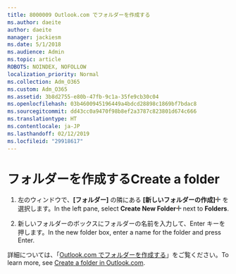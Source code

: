 ```yaml
---
title: 8000009 Outlook.com でフォルダーを作成する
ms.author: daeite
author: daeite
manager: jackiesm
ms.date: 5/1/2018
ms.audience: Admin
ms.topic: article
ROBOTS: NOINDEX, NOFOLLOW
localization_priority: Normal
ms.collection: Adm_O365
ms.custom: Adm_O365
ms.assetid: 3b8d2755-e80b-47fb-9c1a-35fe9cb30c04
ms.openlocfilehash: 03b4600945196449a4bdcd28898c1869bf7bdac8
ms.sourcegitcommit: dd43cc0a9470f98b8ef2a3787c823801d674c666
ms.translationtype: HT
ms.contentlocale: ja-JP
ms.lasthandoff: 02/12/2019
ms.locfileid: "29918617"
---
```

# <a name="create-a-folder"></a><span data-ttu-id="51787-102">フォルダーを作成する</span><span class="sxs-lookup"><span data-stu-id="51787-102">Create a folder</span></span>

1. <span data-ttu-id="51787-103">左のウィンドウで、**[フォルダー]** の隣にある **[新しいフォルダーの作成]**![[新しいフォルダーの作成] ボタン](media/d8e28612-fbdb-4d28-a4d0-14f7834cfd97.png) を選択します。</span><span class="sxs-lookup"><span data-stu-id="51787-103">In the left pane, select **Create New Folder**![The Create new folder button](media/d8e28612-fbdb-4d28-a4d0-14f7834cfd97.png) next to **Folders**.</span></span> 
    
2. <span data-ttu-id="51787-104">新しいフォルダーのボックスにフォルダーの名前を入力して、Enter キーを押します。</span><span class="sxs-lookup"><span data-stu-id="51787-104">In the new folder box, enter a name for the folder and press Enter.</span></span>
    
<span data-ttu-id="51787-105">詳細については、「[Outlook.com でフォルダーを作成する](https://go.microsoft.com/fwlink/p/?linkid=873114)」をご覧ください。</span><span class="sxs-lookup"><span data-stu-id="51787-105">To learn more, see [Create a folder in Outlook.com](https://go.microsoft.com/fwlink/p/?linkid=873114).</span></span>
  

